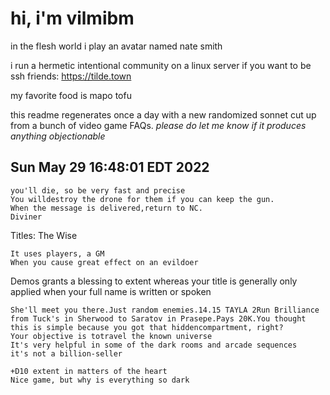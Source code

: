 # hi, i'm vilmibm

in the flesh world i play an avatar named nate smith

i run a hermetic intentional community on a linux server if you want to be ssh friends: https://tilde.town

my favorite food is mapo tofu

this readme regenerates once a day with a new randomized sonnet cut up from a bunch of video game FAQs.
_please do let me know if it produces anything objectionable_

## Sun May 29 16:48:01 EDT 2022

    you'll die, so be very fast and precise
    You willdestroy the drone for them if you can keep the gun.
    When the message is delivered,return to NC.
    Diviner Titles: The Wise
    
    It uses players, a GM
    When you cause great effect on an evildoer
      Demos grants a blessing to extent
    whereas your title is generally only applied when your full name is written or spoken
    
    She'll meet you there.Just random enemies.14.15 TAYLA 2Run Brilliance from Tuck's in Sherwood to Saratov in Prasepe.Pays 20K.You thought this is simple because you got that hiddencompartment, right?
    Your objective is totravel the known universe
    It's very helpful in some of the dark rooms and arcade sequences
    it's not a billion-seller
    
    +D10 extent in matters of the heart
    Nice game, but why is everything so dark
